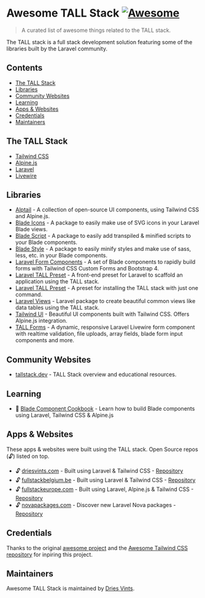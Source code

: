 # Awesome TALL Stack [![Awesome](https://awesome.re/badge.svg)](https://awesome.re)

> A curated list of awesome things related to the TALL stack.

The TALL stack is a full stack development solution featuring some of the libraries built by the Laravel community.

## Contents

- [The TALL Stack](#the-tall-stack)
- [Libraries](#libraries)
- [Community Websites](#community-websites)
- [Learning](#learning)
- [Apps & Websites](#apps--websites)
- [Credentials](#credentials)
- [Maintainers](#maintainers)

## The TALL Stack

- [Tailwind CSS](https://tailwindcss.com)
- [Alpine.js](https://github.com/alpinejs/alpine)
- [Laravel](https://laravel.com)
- [Livewire](https://laravel-livewire.com)

## Libraries

- [Alptail](https://www.alptail.com) - A collection of open-source UI components, using Tailwind CSS and Alpine.js.
- [Blade Icons](https://github.com/blade-ui-kit/blade-icons) - A package to easily make use of SVG icons in your Laravel Blade views.
- [Blade Script](https://github.com/cbl/blade-script) - A package to easily add transpiled & minified scripts to your Blade components.
- [Blade Style](https://github.com/cbl/blade-style) - A package to easily minify styles and make use of sass, less, etc. in your Blade components.
- [Laravel Form Components](https://github.com/pascalbaljetmedia/laravel-form-components) - A set of Blade components to rapidly build forms with Tailwind CSS Custom Forms and Bootstrap 4.
- [Laravel TALL Preset](https://github.com/laravel-frontend-presets/tall) - A front-end preset for Laravel to scaffold an application using the TALL stack.
- [Laravel TALL Preset](https://github.com/use-preset/laravel-tall/) - A preset for installing the TALL stack with just one command.
- [Laravel Views](https://github.com/Gustavinho/laravel-views) - Laravel package to create beautiful common views like data tables using the TALL stack. 
- [Tailwind UI](https://tailwindui.com) - Beautiful UI components built with Tailwind CSS. Offers Alpine.js integration.
- [TALL Forms](https://github.com/tanthammar/tall-forms) - A dynamic, responsive Laravel Livewire form component with realtime validation, file uploads, array fields, blade form input components and more.

## Community Websites

- [tallstack.dev](https://tallstack.dev) - TALL Stack overview and educational resources.

## Learning

- 🎥 [Blade Component Cookbook](https://laracasts.com/series/blade-component-cookbook) - Learn how to build Blade components using Laravel, Tailwind CSS & Alpine.js

## Apps & Websites

These apps & websites were built using the TALL stack. Open Source repos (🔓) listed on top.

- 🔓 [driesvints.com](https://driesvints.com) - Built using Laravel & Tailwind CSS - [Repository](https://github.com/driesvints/driesvints.com)
- 🔓 [fullstackbelgium.be](https://fullstackbelgium.be) - Built using Laravel & Tailwind CSS - [Repository](https://github.com/fullstackbelgium/fullstackbelgium.be)
- 🔓 [fullstackeurope.com](https://fullstackeurope.com) - Built using Laravel, Alpine.js & Tailwind CSS - [Repository](https://github.com/fullstackeurope/fullstackeurope.com)
- 🔓 [novapackages.com](https://novapackages.com) - Discover new Laravel Nova packages - [Repository](https://github.com/tightenco/novapackages)

## Credentials

Thanks to the original [awesome project](https://github.com/sindresorhus/awesome) and the [Awesome Tailwind CSS repository](https://github.com/aniftyco/awesome-tailwindcss) for inpiring this project.

## Maintainers

Awesome TALL Stack is maintained by [Dries Vints](https://twitter.com/driesvints).
